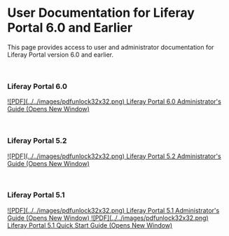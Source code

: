 # User Documentation for Liferay Portal 6.0 and Earlier [](id=user-documentation-for-liferay-portal-6-0-and-earlier)

This page provides access to user and administrator documentation for Liferay
Portal version 6.0 and earlier.

<p>&nbsp;</p>

### Liferay Portal 6.0 [](id=liferay-portal-6-0)

<a href="https://dev-uat.liferay.com/documents/10184/307080/liferay-administrator-guide-6.0.pdf/340b0adc-5575-49f6-8acf-a9d24ece68d9" target="_blank">
![PDF](../../images/pdfunlock32x32.png) Liferay Portal 6.0 Administrator's Guide
<span class="opens-new-window-accessible">(Opens New Window)</span>
</a>

<p>&nbsp;</p>

### Liferay Portal 5.2 [](id=liferay-portal-5-2)

<a href="https://dev-uat.liferay.com/documents/10184/307080/liferay-administrator-guide-5.2.pdf/aec4dcfe-07b0-4d96-b603-71b2fe98dd34" target="_blank">
![PDF](../../images/pdfunlock32x32.png) Liferay Portal 5.2 Administrator's Guide
<span class="opens-new-window-accessible">(Opens New Window)</span>
</a>

<p>&nbsp;</p>

### Liferay Portal 5.1 [](id=liferay-portal-5-1)

<a href="https://dev-uat.liferay.com/documents/10184/307080/liferay-administrator-guide-5.1.pdf/9157da13-6b85-4fc0-af7d-969137da9935" target="_blank">
![PDF](../../images/pdfunlock32x32.png) Liferay Portal 5.1 Administrator's Guide
<span class="opens-new-window-accessible">(Opens New Window)</span>
</a>

<a href="https://dev-uat.liferay.com/documents/10184/307080/liferay-quick-start-guide-5.1.pdf/fc811878-e333-4ec7-ba22-b0808d8f3b99" target="_blank">
![PDF](../../images/pdfunlock32x32.png) Liferay Portal 5.1 Quick Start Guide
<span class="opens-new-window-accessible">(Opens New Window)</span>
</a>

<p>&nbsp;</p>
